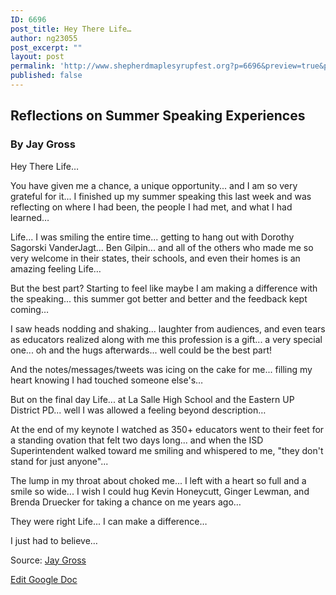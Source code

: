 ```yaml
---
ID: 6696
post_title: Hey There Life…
author: ng23055
post_excerpt: ""
layout: post
permalink: 'http://www.shepherdmaplesyrupfest.org?p=6696&preview=true&preview_id=6696'
published: false
---
```

<h2>Reflections on Summer Speaking Experiences</h2>
<h3>By Jay Gross</h3>
<p>Hey There Life…</p>
<p>You have given me a chance, a unique opportunity... and I am so very grateful for it...
I finished up my summer speaking this last week and was reflecting on where I had been, the people I had met, and what I had learned…</p>
<p>Life... I was smiling the entire time... getting to hang out with Dorothy Sagorski VanderJagt... Ben Gilpin... and all of the others who made me so very welcome in their states, their schools, and even their homes is an amazing feeling Life…</p>
<p>But the best part? Starting to feel like maybe I am making a difference with the speaking... this summer got better and better and the feedback kept coming…</p>
<p>I saw heads nodding and shaking... laughter from audiences, and even tears as educators realized along with me this profession is a gift... a very special one... oh and the hugs afterwards... well could be the best part!</p>
<p>And the notes/messages/tweets was icing on the cake for me... filling my heart knowing I had touched someone else's…</p>
<p>But on the final day Life... at La Salle High School and the Eastern UP District PD... well I was allowed a feeling beyond description…</p>
<p>At the end of my keynote I watched as 350+ educators went to their feet for a standing ovation that felt two days long... and when the ISD Superintendent walked toward me smiling and whispered to me, "they don't stand for just anyone"...</p>
<p>The lump in my throat about choked me... I left with a heart so full and a smile so wide...
I wish I could hug Kevin Honeycutt, Ginger Lewman, and Brenda Druecker for taking a chance on me years ago…</p>
<p>They were right Life... I can make a difference…</p>
<p>I just had to believe…</p>
<p>Source: <a href="https://www.facebook.com/jgross811/posts/10155362472388445">Jay Gross</p>
<p></p>
<p><a href="https://docs.google.com/document/d/1sPUkgYtGQlvDROmkw18qWxBCAv2sSUHi2JBkYvx4DnI/edit?usp=sharing">Edit Google Doc</a></p>